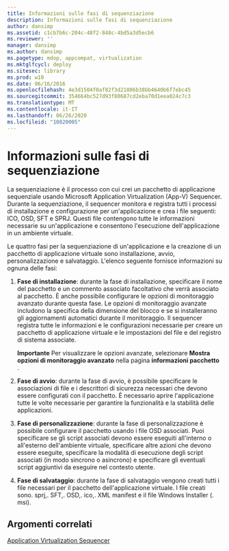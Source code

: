```yaml
---
title: Informazioni sulle fasi di sequenziazione
description: Informazioni sulle fasi di sequenziazione
author: dansimp
ms.assetid: c1cb7b6c-204c-48f2-848c-4bd5a3d5ecb6
ms.reviewer: ''
manager: dansimp
ms.author: dansimp
ms.pagetype: mdop, appcompat, virtualization
ms.mktglfcycl: deploy
ms.sitesec: library
ms.prod: w10
ms.date: 06/16/2016
ms.openlocfilehash: 4e3d1504f0af82f3d21806b38bb4640b6f7ebc45
ms.sourcegitcommit: 354664bc527d93f80687cd2eba70d1eea024c7c3
ms.translationtype: MT
ms.contentlocale: it-IT
ms.lasthandoff: 06/26/2020
ms.locfileid: "10820005"
---
```

# Informazioni sulle fasi di sequenziazione


La sequenziazione è il processo con cui crei un pacchetto di applicazione sequenziale usando Microsoft Application Virtualization (App-V) Sequencer. Durante la sequenziazione, il sequencer monitora e registra tutti i processi di installazione e configurazione per un'applicazione e crea i file seguenti: ICO, OSD, SFT e SPRJ. Questi file contengono tutte le informazioni necessarie su un'applicazione e consentono l'esecuzione dell'applicazione in un ambiente virtuale.

Le quattro fasi per la sequenziazione di un'applicazione e la creazione di un pacchetto di applicazione virtuale sono installazione, avvio, personalizzazione e salvataggio. L'elenco seguente fornisce informazioni su ognuna delle fasi:

1.  **Fase di installazione**: durante la fase di installazione, specificare il nome del pacchetto e un commento associato facoltativo che verrà associato al pacchetto. È anche possibile configurare le opzioni di monitoraggio avanzato durante questa fase. Le opzioni di monitoraggio avanzate includono la specifica della dimensione del blocco e se si installeranno gli aggiornamenti automatici durante il monitoraggio. Il sequencer registra tutte le informazioni e le configurazioni necessarie per creare un pacchetto di applicazione virtuale e le impostazioni del file e del registro di sistema associate.

    **Importante**  Per visualizzare le opzioni avanzate, selezionare **Mostra opzioni di monitoraggio avanzato** nella pagina **informazioni pacchetto** .

     

2.  **Fase di avvio**: durante la fase di avvio, è possibile specificare le associazioni di file e i descrittori di sicurezza necessari che devono essere configurati con il pacchetto. È necessario aprire l'applicazione tutte le volte necessarie per garantire la funzionalità e la stabilità delle applicazioni.

3.  **Fase di personalizzazione**: durante la fase di personalizzazione è possibile configurare il pacchetto usando i file OSD associati. Puoi specificare se gli script associati devono essere eseguiti all'interno o all'esterno dell'ambiente virtuale, specificare altre azioni che devono essere eseguite, specificare la modalità di esecuzione degli script associati (in modo sincrono o asincrono) e specificare gli eventuali script aggiuntivi da eseguire nel contesto utente.

4.  **Fase di salvataggio**: durante la fase di salvataggio vengono creati tutti i file necessari per il pacchetto dell'applicazione virtuale. I file creati sono. sprj,. SFT,. OSD,. ico,. XML manifest e il file Windows Installer (. msi).

## Argomenti correlati


[Application Virtualization Sequencer](application-virtualization-sequencer.md)

 

 





